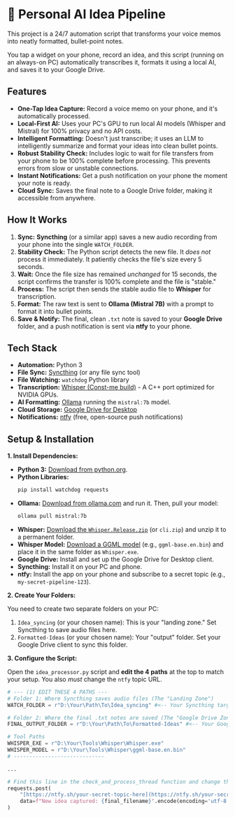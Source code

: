 # 🤖 Personal AI Idea Pipeline

This project is a 24/7 automation script that transforms your voice memos into neatly formatted, bullet-point notes.

You tap a widget on your phone, record an idea, and this script (running on an always-on PC) automatically transcribes it, formats it using a local AI, and saves it to your Google Drive.

## Features

* **One-Tap Idea Capture:** Record a voice memo on your phone, and it's automatically processed.
* **Local-First AI:** Uses your PC's GPU to run local AI models (Whisper and Mistral) for 100% privacy and no API costs.
* **Intelligent Formatting:** Doesn't just transcribe; it uses an LLM to intelligently summarize and format your ideas into clean bullet points.
* **Robust Stability Check:** Includes logic to wait for file transfers from your phone to be 100% complete before processing. This prevents errors from slow or unstable connections.
* **Instant Notifications:** Get a push notification on your phone the moment your note is ready.
* **Cloud Sync:** Saves the final note to a Google Drive folder, making it accessible from anywhere.

## How It Works

1.  **Sync:** **Syncthing** (or a similar app) saves a new audio recording from your phone into the single `WATCH_FOLDER`.
2.  **Stability Check:** The Python script detects the new file. It *does not* process it immediately. It patiently checks the file's size every 5 seconds.
3.  **Wait:** Once the file size has remained *unchanged* for 15 seconds, the script confirms the transfer is 100% complete and the file is "stable."
4.  **Process:** The script then sends the stable audio file to **Whisper** for transcription.
5.  **Format:** The raw text is sent to **Ollama (Mistral 7B)** with a prompt to format it into bullet points.
6.  **Save & Notify:** The final, clean `.txt` note is saved to your **Google Drive** folder, and a push notification is sent via **ntfy** to your phone.

## Tech Stack

* **Automation:** Python 3
* **File Sync:** [Syncthing](https://syncthing.net/) (or any file sync tool)
* **File Watching:** `watchdog` Python library
* **Transcription:** [Whisper (Const-me build)](https://github.com/Const-me/Whisper) - A C++ port optimized for NVIDIA GPUs.
* **AI Formatting:** [Ollama](https://ollama.com/) running the `mistral:7b` model.
* **Cloud Storage:** [Google Drive for Desktop](https://www.google.com/drive/download/)
* **Notifications:** [ntfy](https://ntfy.sh/) (free, open-source push notifications)

## Setup & Installation

**1. Install Dependencies:**

* **Python 3:** [Download from python.org](https://www.python.org/downloads/).
* **Python Libraries:**
    ```bash
    pip install watchdog requests
    ```
* **Ollama:** [Download from ollama.com](https://ollama.com/) and run it. Then, pull your model:
    ```bash
    ollama pull mistral:7b
    ```
* **Whisper:** [Download the `Whisper.Release.zip`](https://github.com/Const-me/Whisper/releases) (or `cli.zip`) and unzip it to a permanent folder.
* **Whisper Model:** [Download a GGML model](https://huggingface.co/ggerganov/whisper.cpp/tree/main) (e.g., `ggml-base.en.bin`) and place it in the same folder as `Whisper.exe`.
* **Google Drive:** Install and set up the Google Drive for Desktop client.
* **Syncthing:** Install it on your PC and phone.
* **ntfy:** Install the app on your phone and subscribe to a secret topic (e.g., `my-secret-pipeline-123`).

**2. Create Your Folders:**

You need to create two separate folders on your PC:

1.  `Idea_syncing` (or your chosen name): This is your "landing zone." Set Syncthing to save audio files here.
2.  `Formatted-Ideas` (or your chosen name): Your "output" folder. Set your Google Drive client to sync this folder.

**3. Configure the Script:**

Open the `idea_processor.py` script and **edit the 4 paths** at the top to match your setup. You also *must* change the `ntfy` topic URL.

```python
# --- (1) EDIT THESE 4 PATHS ---
# Folder 1: Where Syncthing saves audio files (The "Landing Zone")
WATCH_FOLDER = r"D:\Your\Path\To\Idea_syncing" #<-- Your Syncthing target folder

# Folder 2: Where the final .txt notes are saved (The "Google Drive Zone")
FINAL_OUTPUT_FOLDER = r"D:\Your\Path\To\Formatted-Ideas" #<-- Your Google Drive folder

# Tool Paths
WHISPER_EXE = r"D:\Your\Tools\Whisper\Whisper.exe"
WHISPER_MODEL = r"D:\Your\Tools\Whisper\ggml-base.en.bin"
# -----------------------------

...

# Find this line in the check_and_process_thread function and change the URL
requests.post(
    "[https://ntfy.sh/your-secret-topic-here](https://ntfy.sh/your-secret-topic-here)", # <-- CHANGE THIS
    data=f"New idea captured: {final_filename}".encode(encoding='utf-8')
)
